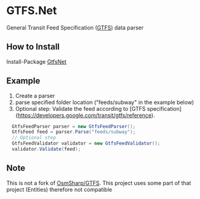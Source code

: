 # GTFS.Net
General Transit Feed Specification ([GTFS](https://developers.google.com/transit/gtfs/)) data parser

## How to Install
Install-Package [GtfsNet](https://www.nuget.org/packages/GtfsNet)

## Example
1. Create a parser
2. parse specified folder location ("feeds/subway" in the example below)
3. Optional step: Validate the feed according to [GTFS specification]{https://developers.google.com/transit/gtfs/reference).
```c#
  GtfsFeedParser parser = new GtfsFeedParser();
  GtfsFeed feed = parser.Parse("feeds/subway");
  // Optional step
  GtfsFeedValidator validator = new GtfsFeedValidator();
  validator.Validate(feed);
```


## Note
This is not a fork of [OsmSharp/GTFS](https://github.com/OsmSharp/GTFS). 
This project uses some part of that project (Entities) therefore not compatible


